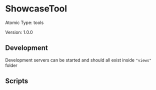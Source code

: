# ShowcaseTool

Atomic Type: tools

Version: 1.0.0

## Development 
Development servers can be started and should all exist inside `"views"` folder

## Scripts 
